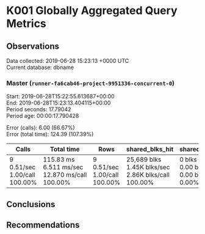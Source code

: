 # K001 Globally Aggregated Query Metrics

## Observations ##
Data collected: 2019-06-28 15:23:13 +0000 UTC  
Current database: dbname  



### Master (`runner-fa6cab46-project-9951336-concurrent-0`) ###
Start: 2019-06-28T15:22:55.613687+00:00  
End: 2019-06-28T15:23:13.404115+00:00  
Period seconds: 17.79042  
Period age: 00:00:17.790428  

Error (calls): 6.00 (66.67%)  
Error (total time): 124.39 (107.39%)

| Calls | Total&nbsp;time | Rows | shared_blks_hit | shared_blks_read | shared_blks_dirtied | shared_blks_written | blk_read_time | blk_write_time | kcache_reads | kcache_writes | kcache_user_time_ms | kcache_system_time |
|-------|------------|------|-----------------|------------------|---------------------|---------------------|---------------|----------------|--------------|---------------|---------------------|--------------------|
|9<br/>0.51/sec<br/>1.00/call<br/>100.00% |115.83&nbsp;ms<br/>6.511&nbsp;ms/sec<br/>12.870&nbsp;ms/call<br/>100.00% |9<br/>0.51/sec<br/>1.00/call<br/>100.00% |25,689&nbsp;blks<br/>1.45K&nbsp;blks/sec<br/>2.86K&nbsp;blks/call<br/>100.00% |0&nbsp;blks<br/>0.00&nbsp;blks/sec<br/>0.00&nbsp;blks/call<br/>0.00% |0&nbsp;blks<br/>0.00&nbsp;blks/sec<br/>0.00&nbsp;blks/call<br/>0.00% |0&nbsp;blks<br/>0.00&nbsp;blks/sec<br/>0.00&nbsp;blks/call<br/>0.00% |0.00&nbsp;ms<br/>0.000&nbsp;ms/sec<br/>0.000&nbsp;ms/call<br/>0.00% |0.00&nbsp;ms<br/>0.000&nbsp;ms/sec<br/>0.000&nbsp;ms/call<br/>0.00% |0.00&nbsp;bytes<br/>0.00&nbsp;bytes/sec<br/>0.00&nbsp;bytes/call<br/>0.00% |0.00&nbsp;bytes<br/>0.00&nbsp;bytes/sec<br/>0.00&nbsp;bytes/call<br/>0.00% |0.00&nbsp;ms<br/>0.000&nbsp;ms/sec<br/>0.000&nbsp;ms/call<br/>0.00% |0.00&nbsp;ms<br/>0.000&nbsp;ms/sec<br/>0.000&nbsp;ms/call<br/>0.00%|





## Conclusions ##


## Recommendations ##

